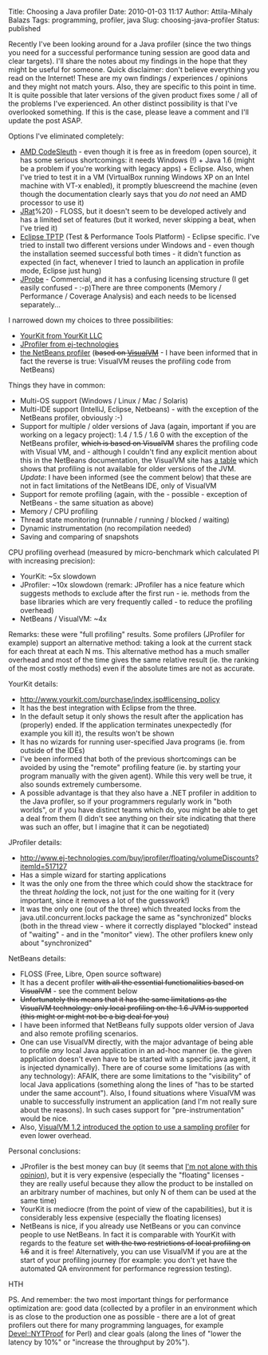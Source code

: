 Title: Choosing a Java profiler
Date: 2010-01-03 11:17
Author: Attila-Mihaly Balazs
Tags: programming, profiler, java
Slug: choosing-java-profiler
Status: published

Recently I've been looking around for a Java profiler (since the two
things you need for a successful performance tuning session are good
data and clear targets). I'll share the notes about my findings in the
hope that they might be useful for someone. Quick disclaimer: don't
believe everything you read on the Internet! These are my own findings /
experiences / opinions and they might not match yours. Also, they are
specific to this point in time. It is quite possible that later versions
of the given product fixes some / all of the problems I've experienced.
An other distinct possibility is that I've overlooked something. If this
is the case, please leave a comment and I'll update the post ASAP.

Options I've eliminated completely:

-   [AMD
    CodeSleuth](http://developer.amd.com/cpu/codeanalyst/codeanalystwindows/codesleuth/Pages/default.aspx) -
    even though it is free as in freedom (open source), it has some
    serious shortcomings: it needs Windows (!) + Java 1.6 (might be a
    problem if you're working with legacy apps) + Eclipse. Also, when
    I've tried to test it in a VM (VirtualBox running Windows XP on an
    Intel machine with VT-x enabled), it promptly bluescreend the
    machine (even though the documentation clearly says that you *do
    not* need an AMD processor to use it)
-   [JRat](http://jrat.sourceforge.net/)%20) - FLOSS, but it doesn't
    seem to be developed actively and has a limited set of features (but
    it worked, never skipping a beat, when I've tried it)
-   [Eclipse TPTP](http://www.eclipse.org/tptp/%20) (Test & Performance
    Tools Platform) - Eclipse specific. I've tried to install two
    different versions under Windows and - even though the installation
    seemed successful both times - it didn't function as expected (in
    fact, whenever I tried to launch an application in profile mode,
    Eclipse just hung)
-   [JProbe](http://www.quest.com/jprobe/) - Commercial, and it has a
    confusing licensing structure (I get easily confused - :-p)There are
    three components (Memory / Performance / Coverage Analysis) and each
    needs to be licensed separately...

I narrowed down my choices to three possibilities:

-   [YourKit from YourKit LLC](http://www.yourkit.com/)
-   [JProfiler from
    ej-technologies](http://www.ej-technologies.com/products/jprofiler/overview.html)
-   [the NetBeans profiler](http://profiler.netbeans.org/) (~~based on
    [VisualVM](https://visualvm.dev.java.net/)~~ - I have been informed
    that in fact the reverse is true: VisualVM reuses the profiling code
    from NetBeans)

Things they have in common:

-   Multi-OS support (Windows / Linux / Mac / Solaris)
-   Multi-IDE support (IntelliJ, Eclipse, Netbeans) - with the exception
    of the NetBeans profiler, obviously :-)
-   Support for multiple / older versions of Java (again, important if
    you are working on a legacy project): 1.4 / 1.5 / 1.6 0 with the
    exception of the NetBeans profiler, ~~which is based on VisualVM~~
    shares the profiling code with Visual VM, and - although I couldn't
    find any explicit mention about this in the NetBeans documentation,
    the VisualVM site has [a
    table](https://visualvm.dev.java.net/features.html#feature_matrix)
    which shows that profiling is not available for older versions of
    the JVM. *Update*: I have been informed (see the comment below) that
    these are not in fact limitations of the NetBeans IDE, only of
    VisualVM
-   Support for remote profiling (again, with the - possible - exception
    of NetBeans - the same situation as above)
-   Memory / CPU profiling
-   Thread state monitoring (runnable / running / blocked / waiting)
-   Dynamic instrumentation (no recompilation needed)
-   Saving and comparing of snapshots

CPU profiling overhead (measured by micro-benchmark which calculated PI
with increasing precision):

-   YourKit: \~5x slowdown
-   JProfiler: \~10x slowdown (remark: JProfiler has a nice feature
    which suggests methods to exclude after the first run - ie. methods
    from the base libraries which are very frequently called - to reduce
    the profiling overhead)
-   NetBeans / VisualVM: \~4x

Remarks: these were "full profiling" results. Some profilers (JProfiler
for example) support an alternative method: taking a look at the current
stack for each threat at each N ms. This alternative method has a much
smaller overhead and most of the time gives the same relative result
(ie. the ranking of the most costly methods) even if the absolute times
are not as accurate.

YourKit details:

-   <http://www.yourkit.com/purchase/index.jsp#licensing_policy>
-   It has the best integration with Eclipse from the three.
-   In the default setup it only shows the result after the application
    has (properly) ended. If the application terminates unexpectedly
    (for example you kill it), the results won't be shown
-   It has no wizards for running user-specified Java programs (ie. from
    outside of the IDEs)
-   I've been informed that both of the previous shortcomings can be
    avoided by using the "remote" profiling feature (ie. by starting
    your program manually with the given agent). While this very well be
    true, it also sounds extremely cumbersome.
-   A possible advantage is that they also have a .NET profiler in
    addition to the Java profiler, so if your programmers regularly work
    in "both worlds", or if you have distinct teams which do, you might
    be able to get a deal from them (I didn't see anything on their site
    indicating that there was such an offer, but I imagine that it can
    be negotiated)

JProfiler details:

-   <http://www.ej-technologies.com/buy/jprofiler/floating/volumeDiscounts?itemId=517127>
-   Has a simple wizard for starting applications
-   It was the only one from the three which could show the stacktrace
    for the threat *holding* the lock, not just for the one waiting for
    it (very important, since it removes a lot of the guesswork!)
-   It was the only one (out of the three) which threated locks from the
    java.util.concurrent.locks package the same as "synchronized" blocks
    (both in the thread view - where it correctly displayed "blocked"
    instead of "waiting" - and in the "monitor" view). The other
    profilers knew only about "synchronized"

NetBeans details:

-   FLOSS (Free, Libre, Open source software)
-   It has a decent profiler ~~with all the essential functionalities
    based on VisualVM~~ - see the comment below
-   ~~Unfortunately this means that it has the same limitations as the
    VisualVM technology: only local profiling on the 1.6 JVM is
    supported (this might or might not be a big deal for you)~~
-   I have been informed that NetBeans fully suppots older version of
    Java and also remote profiling scenarios.
-   One can use VisualVM directly, with the major advantage of being
    able to profile *any* local Java application in an ad-hoc manner
    (ie. the given application doesn't even have to be started with a
    specific java agent, it is injected dynamically). There are of
    course some limitations (as with any technology): AFAIK, there are
    some limitations to the "visibility" of local Java applications
    (something along the lines of "has to be started under the same
    account"). Also, I found situations where VisualVM was unable to
    successfully instrument an application (and I'm not really sure
    about the reasons). In such cases support for "pre-instrumentation"
    would be nice.
-   Also, [VisualVM 1.2 introduced the option to use a sampling
    profiler](http://blogs.sun.com/nbprofiler/entry/visualvm_1_2_released)
    for even lower overhead.

Personal conclusions:

-   JProfiler is the best money can buy (it seems that [I'm not alone
    with this
    opinion](http://skillsmatter.com/podcast/cloud-grid/making-every-millisecond-count-jvm-performance-tuning-in-the-real-world)),
    but it is very expensive (especially the "floating" licenses - they
    are really useful because they allow the product to be installed on
    an arbitrary number of machines, but only N of them can be used at
    the same time)
-   YourKit is mediocre (from the point of view of the capabilities),
    but it is considerably less expensive (especially the floating
    licenses)
-   NetBeans is nice, if you already use NetBeans or you can convince
    people to use NetBeans. In fact it is comparable with YourKit with
    regards to the feature set ~~with the two restrictions of local
    profiling on 1.6~~ and it is free! Alternatively, you can use
    VisualVM if you are at the start of your profiling journey (for
    example: you don't yet have the automated QA environment for
    performance regression testing).

HTH

PS. And remember: the two most important things for performance
optimization are: good data (collected by a profiler in an environment
which is as close to the production one as possible - there are a lot of
great profilers out there for many programming languages, for example
[Devel::NYTProof](http://blog.timbunce.org/2009/12/24/nytprof-v3-worth-the-wait/)
for Perl) and clear goals (along the lines of "lower the latency by 10%"
or "increase the throughput by 20%").
